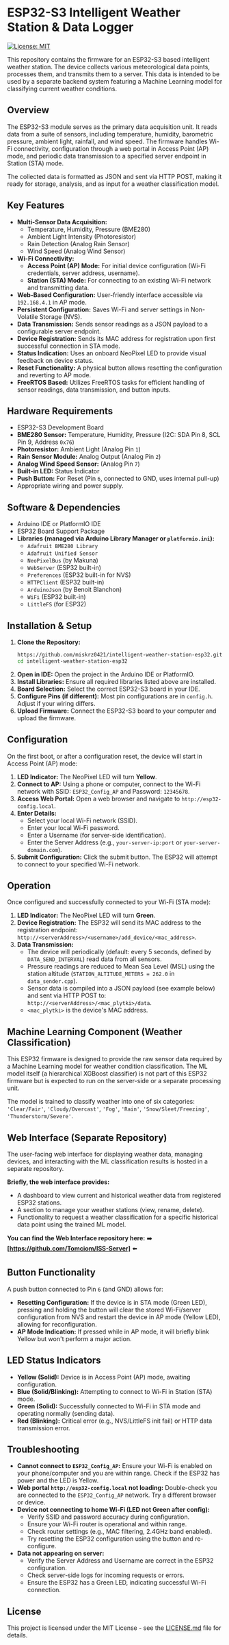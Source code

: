 # ESP32-S3 Intelligent Weather Station & Data Logger

[![License: MIT](https://img.shields.io/badge/License-MIT-yellow.svg)](./LICENSE) <!-- Optional: Add a license badge -->

This repository contains the firmware for an ESP32-S3 based intelligent weather station. The device collects various meteorological data points, processes them, and transmits them to a server. This data is intended to be used by a separate backend system featuring a Machine Learning model for classifying current weather conditions.

## Overview

The ESP32-S3 module serves as the primary data acquisition unit. It reads data from a suite of sensors, including temperature, humidity, barometric pressure, ambient light, rainfall, and wind speed. The firmware handles Wi-Fi connectivity, configuration through a web portal in Access Point (AP) mode, and periodic data transmission to a specified server endpoint in Station (STA) mode.

The collected data is formatted as JSON and sent via HTTP POST, making it ready for storage, analysis, and as input for a weather classification model.

## Key Features

*   **Multi-Sensor Data Acquisition:**
    *   Temperature, Humidity, Pressure (BME280)
    *   Ambient Light Intensity (Photoresistor)
    *   Rain Detection (Analog Rain Sensor)
    *   Wind Speed (Analog Wind Sensor)
*   **Wi-Fi Connectivity:**
    *   **Access Point (AP) Mode:** For initial device configuration (Wi-Fi credentials, server address, username).
    *   **Station (STA) Mode:** For connecting to an existing Wi-Fi network and transmitting data.
*   **Web-Based Configuration:** User-friendly interface accessible via `192.168.4.1` in AP mode.
*   **Persistent Configuration:** Saves Wi-Fi and server settings in Non-Volatile Storage (NVS).
*   **Data Transmission:** Sends sensor readings as a JSON payload to a configurable server endpoint.
*   **Device Registration:** Sends its MAC address for registration upon first successful connection in STA mode.
*   **Status Indication:** Uses an onboard NeoPixel LED to provide visual feedback on device status.
*   **Reset Functionality:** A physical button allows resetting the configuration and reverting to AP mode.
*   **FreeRTOS Based:** Utilizes FreeRTOS tasks for efficient handling of sensor readings, data transmission, and button inputs.

## Hardware Requirements

*   ESP32-S3 Development Board
*   **BME280 Sensor:** Temperature, Humidity, Pressure (I2C: SDA Pin 8, SCL Pin 9, Address `0x76`)
*   **Photoresistor:** Ambient Light (Analog Pin `1`)
*   **Rain Sensor Module:** Analog Output (Analog Pin `2`)
*   **Analog Wind Speed Sensor:** (Analog Pin `7`)
*   **Built-in LED:** Status Indicator
*   **Push Button:** For Reset (Pin `6`, connected to GND, uses internal pull-up)
*   Appropriate wiring and power supply.

## Software & Dependencies

*   Arduino IDE or PlatformIO IDE
*   ESP32 Board Support Package
*   **Libraries (managed via Arduino Library Manager or `platformio.ini`):**
    *   `Adafruit BME280 Library`
    *   `Adafruit Unified Sensor`
    *   `NeoPixelBus` (by Makuna)
    *   `WebServer` (ESP32 built-in)
    *   `Preferences` (ESP32 built-in for NVS)
    *   `HTTPClient` (ESP32 built-in)
    *   `ArduinoJson` (by Benoit Blanchon)
    *   `WiFi` (ESP32 built-in)
    *   `LittleFS` (for ESP32)

## Installation & Setup

1.  **Clone the Repository:**
    ```bash
    https://github.com/miskrz0421/intelligent-weather-station-esp32.git
    cd intelligent-weather-station-esp32
    ```
2.  **Open in IDE:** Open the project in the Arduino IDE or PlatformIO.
3.  **Install Libraries:** Ensure all required libraries listed above are installed.
4.  **Board Selection:** Select the correct ESP32-S3 board in your IDE.
5.  **Configure Pins (if different):** Most pin configurations are in `config.h`. Adjust if your wiring differs.
6.  **Upload Firmware:** Connect the ESP32-S3 board to your computer and upload the firmware.

## Configuration

On the first boot, or after a configuration reset, the device will start in Access Point (AP) mode:

1.  **LED Indicator:** The NeoPixel LED will turn **Yellow**.
2.  **Connect to AP:** Using a phone or computer, connect to the Wi-Fi network with SSID: `ESP32_Config_AP` and Password: `12345678`.
3.  **Access Web Portal:** Open a web browser and navigate to `http://esp32-config.local`.
4.  **Enter Details:**
    *   Select your local Wi-Fi network (SSID).
    *   Enter your local Wi-Fi password.
    *   Enter a Username (for server-side identification).
    *   Enter the Server Address (e.g., `your-server-ip:port` or `your-server-domain.com`).
5.  **Submit Configuration:** Click the submit button. The ESP32 will attempt to connect to your specified Wi-Fi network.

## Operation

Once configured and successfully connected to your Wi-Fi (STA mode):

1.  **LED Indicator:** The NeoPixel LED will turn **Green**.
2.  **Device Registration:** The ESP32 will send its MAC address to the registration endpoint: `http://<serverAddress>/<username>/add_device/<mac_address>`.
3.  **Data Transmission:**
    *   The device will periodically (default: every 5 seconds, defined by `DATA_SEND_INTERVAL`) read data from all sensors.
    *   Pressure readings are reduced to Mean Sea Level (MSL) using the station altitude (`STATION_ALTITUDE_METERS = 262.0` in `data_sender.cpp`).
    *   Sensor data is compiled into a JSON payload (see example below) and sent via HTTP POST to: `http://<serverAddress>/<mac_plytki>/data`.
    *   `<mac_plytki>` is the device's MAC address.

## Machine Learning Component (Weather Classification)

This ESP32 firmware is designed to provide the raw sensor data required by a Machine Learning model for weather condition classification. The ML model itself (a hierarchical XGBoost classifier) is not part of this ESP32 firmware but is expected to run on the server-side or a separate processing unit.

The model is trained to classify weather into one of six categories:
`'Clear/Fair'`, `'Cloudy/Overcast'`, `'Fog'`, `'Rain'`, `'Snow/Sleet/Freezing'`, `'Thunderstorm/Severe'`.

## Web Interface (Separate Repository)

The user-facing web interface for displaying weather data, managing devices, and interacting with the ML classification results is hosted in a separate repository.

**Briefly, the web interface provides:**
*   A dashboard to view current and historical weather data from registered ESP32 stations.
*   A section to manage your weather stations (view, rename, delete).
*   Functionality to request a weather classification for a specific historical data point using the trained ML model.

**You can find the Web Interface repository here:**
➡️ **[https://github.com/Tomciom/ISS-Server]** ⬅️

## Button Functionality

A push button connected to Pin `6` (and GND) allows for:
*   **Resetting Configuration:** If the device is in STA mode (Green LED), pressing and holding the button will clear the stored Wi-Fi/server configuration from NVS and restart the device in AP mode (Yellow LED), allowing for reconfiguration.
*   **AP Mode Indication:** If pressed while in AP mode, it will briefly blink Yellow but won't perform a major action.

## LED Status Indicators

*   **Yellow (Solid):** Device is in Access Point (AP) mode, awaiting configuration.
*   **Blue (Solid/Blinking):** Attempting to connect to Wi-Fi in Station (STA) mode.
*   **Green (Solid):** Successfully connected to Wi-Fi in STA mode and operating normally (sending data).
*   **Red (Blinking):** Critical error (e.g., NVS/LittleFS init fail) or HTTP data transmission error.

## Troubleshooting

*   **Cannot connect to `ESP32_Config_AP`:** Ensure your Wi-Fi is enabled on your phone/computer and you are within range. Check if the ESP32 has power and the LED is Yellow.
*   **Web portal `http://esp32-config.local` not loading:** Double-check you are connected to the `ESP32_Config_AP` network. Try a different browser or device.
*   **Device not connecting to home Wi-Fi (LED not Green after config):**
    *   Verify SSID and password accuracy during configuration.
    *   Ensure your Wi-Fi router is operational and within range.
    *   Check router settings (e.g., MAC filtering, 2.4GHz band enabled).
    *   Try resetting the ESP32 configuration using the button and re-configure.
*   **Data not appearing on server:**
    *   Verify the Server Address and Username are correct in the ESP32 configuration.
    *   Check server-side logs for incoming requests or errors.
    *   Ensure the ESP32 has a Green LED, indicating successful Wi-Fi connection.
     
## License

This project is licensed under the MIT License - see the [LICENSE.md](LICENSE.md) file for details.
